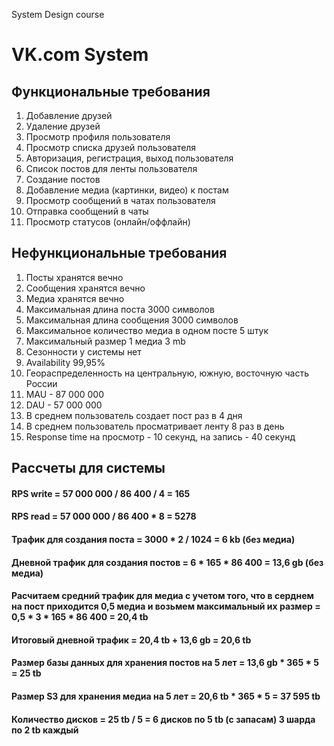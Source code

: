 System Design course

# VK.com System

## Функциональные требования

1. Добавление друзей
2. Удаление друзей
3. Просмотр профиля пользователя
4. Просмотр списка друзей пользователя
5. Авторизация, регистрация, выход пользователя
6. Список постов для ленты пользователя
7. Создание постов
8. Добавление медиа (картинки, видео) к постам
9. Просмотр сообщений в чатах пользователя 
10. Отправка сообщений в чаты
11. Просмотр статусов (онлайн/оффлайн)


## Нефункциональные требования

1. Посты хранятся вечно
2. Сообщения хранятся вечно
3. Медиа хранятся вечно
4. Максимальная длина поста 3000 символов
5. Максимальная длина сообщения 3000 символов
6. Максимальное количество медиа в одном посте 5 штук
7. Максимальный размер 1 медиа 3 mb
8. Сезонности у системы нет
9. Availability 99,95%
10. Геораспределенность на центральную, южную, восточную часть России
11. MAU - 87 000 000
12. DAU - 57 000 000
13. В среднем пользователь создает пост раз в 4 дня
14. В среднем пользователь просматривает ленту 8 раз в день
15. Response time на просмотр - 10 секунд, на запись - 40 секунд

## Рассчеты для системы

#### RPS write = 57 000 000 / 86 400 / 4 = 165
#### RPS read = 57 000 000 / 86 400 * 8 = 5278

#### Трафик для создания поста = 3000 * 2 / 1024 = 6 kb (без медиа)
#### Дневной трафик для создания постов = 6 * 165 * 86 400 = 13,6 gb (без медиа)
#### Расчитаем средний трафик для медиа с учетом того, что в серднем на пост приходится 0,5 медиа и возьмем максимальный их размер = 0,5 * 3 * 165 * 86 400 = 20,4 tb
#### Итоговый дневной трафик = 20,4 tb + 13,6 gb = 20,6 tb

#### Размер базы данных для хранения постов на 5 лет = 13,6 gb * 365 * 5 = 25 tb
#### Размер S3 для хранения медиа на 5 лет = 20,6 tb * 365 * 5 = 37 595 tb

#### Количество дисков = 25 tb / 5 = 6 дисков по 5 tb (с запасам) 3 шарда по 2 tb каждый






